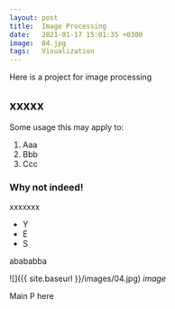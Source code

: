 ```yaml
---
layout: post
title:  Image Processing
date:   2021-01-17 15:01:35 +0300
image:  04.jpg
tags:   Visualization
---
```

Here is a project for image processing 

## xxxxx

Some usage this may apply to:

1. Aaa
2. Bbb
3. Ccc

### Why not indeed!

xxxxxxx

* Y
* E
* S

abababba

![]({{ site.baseurl }}/images/04.jpg)
*image*

Main P here